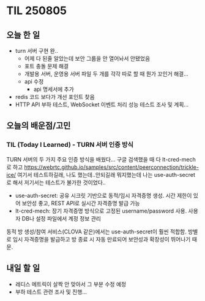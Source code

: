 # TIL 250805

## 오늘 한 일
- turn 서버 구현 완..
    - 어제 다 된줄 알았는데 보안 그룹을 안 열어놔서 안됐었음
    - 포트 충돌 문제 해결
    - 개발용 서버, 운영용 서버 파일 두 개를 각각 따로 할 때 뭔가 꼬인거 해결...
    - api 수정
        - api 명세서에 추가
- redis 코드 보다가 개선 포인트 찾음
- HTTP API 부하 테스트, WebSocket 이벤트 처리 성능 테스트 조사 및 계획... 

## 오늘의 배운점/고민
### TIL (Today I Learned) - TURN 서버 인증 방식
TURN 서버의 두 가지 주요 인증 방식을 배웠다...
구글 검색했을 때 다 lt-cred-mech로 하고 https://webrtc.github.io/samples/src/content/peerconnection/trickle-ice/ 여기서 테스트하길래,
나도 했는데..안되길래 뭐지했는데 나는 use-auth-secret로 해서 저기서는 테스트가 불가한 것이었다..
- use-auth-secret: 공유 시크릿 기반으로 동적/임시 자격증명 생성. 시간 제한이 있어 보안성 좋고, REST API로 실시간 자격증명 발급 가능
- lt-cred-mech: 장기 자격증명 방식으로 고정된 username/password 사용. 사용자 DB나 설정 파일에서 계정 정보 관리

동적 방 생성/참여 서비스(CLOVA 같은)에서는 use-auth-secret이 훨씬 적합함. 방별로 임시 자격증명을 발급하고 방 종료 시 자동 만료되어 보안성과 확장성이 뛰어나기 때문.
## 내일 할 일
- 레디스 메트릭이 살짝 안 맞아서 그 부분 수정 예정
- 부하 테스트 관련 조사 및 진행...

